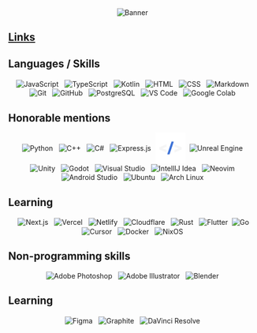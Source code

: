 <div align="center">
 <picture>
  <source media="(prefers-color-scheme: dark)" srcset="logo_text_white.svg" height="96px" align="center">
  <source media="(prefers-color-scheme: light)" srcset="logo_text.svg" height="96px" align="center">
  <img alt="Banner" src="logo_text.svg" height="96px" align="center">
 </picture>
</div>


## [Links](https://links.vortygon.space/)


## Languages / Skills

<div float="left" align="center">
 <img alt="JavaScript" title="JavaScript" src="https://svgl.app/library/javascript.svg" height="56px" width="56px" hspace="4" align="center">
 <img alt="TypeScript" title="TypeScript" src="https://svgl.app/library/typescript.svg" height="56px" width="56px" hspace="4" align="center">
 <img alt="Kotlin" title="Kotlin" src="https://svgl.app/library/kotlin.svg" height="56px" width="56px" hspace="4" align="center">
 <img alt="HTML" title="HTML" src="https://svgl.app/library/html5.svg" height="56px" width="56px" hspace="4" align="center">
 <img alt="CSS" title="CSS" src="https://svgl.app/library/css_old.svg" height="56px" width="56px" hspace="4" align="center">
 <img alt="Markdown" title="Markdown" src="https://svgl.app/library/markdown-dark.svg" height="56px" width="56px" hspace="4" align="center">
 <img alt="Git" title="Git" src="https://svgl.app/library/git.svg" height="56px" width="56px" hspace="4" align="center">
 <img alt="GitHub" title="GitHub" src="https://svgl.app/library/github_dark.svg" height="56px" width="56px" hspace="4" align="center">
 <img alt="PostgreSQL" title="PostgreSQL" src="https://svgl.app/library/postgresql.svg" height="56px" width="56px" hspace="4" align="center">
 <img alt="VS Code" title="VS Code" src="https://svgl.app/library/vscode.svg" height="56px" width="56px" hspace="4" align="center">
 <img alt="Google Colab" title="Google Colab" src="https://img.icons8.com/?size=100&id=lOqoeP2Zy02f&format=png" height="56px" width="56px" hspace="4" align="center">
 
 <!-- For future
 -->
</div>


## Honorable mentions

<div float="left" align="center">
 <img alt="Python" title="Python" src="https://svgl.app/library/python.svg" height="56px" width="56px" hspace="4" align="center">
 <img alt="C++" title="C++" src="https://svgl.app/library/c-plusplus.svg" height="56px" width="56px" hspace="4" align="center">
 <img alt="C#" title="C#" src="https://svgl.app/library/csharp.svg" height="56px" width="56px" hspace="4" align="center">
 <img alt="Express.js" title="Express.js" src="https://svgl.app/library/expressjs_dark.svg" height="56px" width="56px" hspace="4" align="center">
 <img alt="HTMX" title="HTMX" src="https://github.com/bestofjs/bestofjs/blob/master/apps/web/public/logos/htmx.dark.svg" object="cover" width="62px" hspace="0" align="center">
 <img alt="Unreal Engine" title="Unreal Engine" src="https://svgl.app/library/unreal_engine_dark.svg" height="56px" width="56px" hspace="4" align="center">
 <img alt="Unity" title="Unity" src="https://svgl.app/library/unity_dark.svg" height="56px" width="56px" hspace="4" align="center">
 <img alt="Godot" title="Godot" src="https://svgl.app/library/godot_engine.svg" height="56px" width="56px" hspace="4" align="center">
 <img alt="Visual Studio" title="Visual Studio" src="https://svgl.app/library/visual-studio.svg" height="56px" width="56px" hspace="4" align="center">
 <img alt="IntellIJ Idea" title="IntellIJ Idea" src="https://svgl.app/library/intellijidea.svg" height="56px" width="56px" hspace="4" align="center">
 <img alt="Neovim" title="Neovim" src="https://svgl.app/library/neovim.svg" height="56px" width="56px" hspace="4" align="center">
 <img alt="Android Studio" title="Android Studio" src="https://upload.wikimedia.org/wikipedia/commons/5/51/Android_Studio_Logo_2024.svg" height="56px" width="56px" hspace="4" align="center">
 <img alt="Ubuntu" title="Cursor" src="https://svgl.app/library/ubuntu.svg" height="56px" width="56px" hspace="4" align="center">
 <img alt="Arch Linux" title="Arch Linux" src="https://upload.wikimedia.org/wikipedia/commons/1/13/Arch_Linux_%22Crystal%22_icon.svg" height="56px" width="56px" hspace="4" align="center">

 <!-- For future
 <img alt="Ollama" title="Ollama" src="https://svgl.app/library/ollama_dark.svg" height="56px" width="56px" hspace="4" align="center">
 <img alt="Open WebUI" title="Open WebUI" src="https://svgl.app/library/openwebui.svg" height="56px" width="56px" hspace="4" align="center">
 -->
</div>


## Learning

<div float="left" align="center">
 <img alt="Next.js" title="Next.js" src="https://svgl.app/library/nextjs_icon_dark.svg" height="56px" width="56px" hspace="4" align="center"
 <img alt="React" title="React" src="https://svgl.app/library/react_light.svg" height="56px" width="56px" hspace="4" align="center"
 <img alt="Tailwind CSS" title="Tailwind CSS" src="https://svgl.app/library/tailwindcss.svg" height="56px" width="56px" hspace="4" align="center">
 <img alt="Vercel" title="Vercel" src="https://svgl.app/library/vercel_dark.svg" height="48px" width="56px" hspace="4" align="center">
 <img alt="Netlify" title="Netlify" src="https://svgl.app/library/netlify.svg" height="56px" width="56px" hspace="4" align="center">
 <img alt="Cloudflare" title="Cloudflare" src="https://svgl.app/library/cloudflare.svg" height="56px" width="56px" hspace="4" align="center">
 <img alt="Rust" title="Rust" src="https://svgl.app/library/rust_dark.svg" height="56px" width="56px" hspace="4" align="center">
 <img alt="Flutter" title="Flutter" src="https://svgl.app/library/flutter.svg" height="48px" oject="cover" hspace="4" align="center">
 <img alt="Go" title="Go" src="https://svgl.app/library/golang_dark.svg" object="cover" width="62px" hspace="0"  align="center">
 <img alt="Cursor" title="Cursor" src="https://svgl.app/library/cursor_dark.svg" height="56px" width="56px" hspace="4" align="center">
 <img alt="Docker" title="Doscker" src="https://svgl.app/library/docker.svg" height="56px" width="56px" hspace="4" align="center">
 <img alt="NixOS" title="NixOS" src="https://icon.icepanel.io/Technology/svg/NixOS.svg" height="56px" width="56px" hspace="4" align="center">
 
 <!-- For future
 <img alt="TanStack" title="TanStack" src="https://svgl.app/library/tanstack.svg" height="56px" width="56px" hspace="4" align="center">
 <img alt="T3 Stack" title="T3 Stack" src="https://svgl.app/library/t3-light.svg" height="56px" width="56px" hspace="4" align="center">
 <img alt="Vite" title="Vite" src="https://svgl.app/library/vitejs.svg" height="56px" width="56px" hspace="4" align="center">
 <img alt="ReactRouter" title="ReactRouter" src="https://svgl.app/library/reactrouter.svg" height="56px" width="56px" hspace="4" align="center">
 <img alt="Supabase" title="Supabase" src="https://svgl.app/library/supabase.svg" height="56px" width="56px" hspace="4" align="center">
 <img alt="Tauri" title="Tauri" src="https://svgl.app/library/tauri.svg" height="56px" width="56px" hspace="4" align="center">
 <img alt="KubernetKuberneteses" title="Kubernetes" src="https://svgl.app/library/kubernetes.svg" height="56px" width="56px" hspace="4" align="center">
 -->
</div>


## Non-programming skills

<div float="left" align="center">
 <img alt="Adobe Photoshop" title="Adobe Photoshop" src="https://svgl.app/library/photoshop.svg" height="56px" width="56px" hspace="4" align="center">
 <img alt="Adobe Illustrator" title="Adobe Illustrator" src="https://svgl.app/library/illustrator.svg" height="56px" width="56px" hspace="4" align="center">
 <img alt="Blender" title="Blender" src="https://svgl.app/library/blender.svg" height="56px" width="56px" hspace="4" align="center">

 <!-- For future
 -->
</div>


## Learning

<div float="left" align="center">
 <img alt="Figma" title="Figma" src="https://svgl.app/library/figma.svg" height="56px" width="56px" hspace="4" align="center">
 <img alt="Graphite" title="Graphite" src="https://static.graphite.rs/logos/graphite-logo-color.svg" height="56px" width="56px" hspace="4" align="center">
 <img alt="DaVinci Resolve" title="DaVinci Resolve" src="https://upload.wikimedia.org/wikipedia/commons/4/4d/DaVinci_Resolve_Studio.png" height="56px" width="56px" hspace="4" align="center">

 <!-- For future
 -->
</div>

<!--
## My projects
[<kbd> <br> Portfolio <br> </kbd>](https://www.neeucraft.ru/)
[<kbd> <br> NeeuCraft <br> </kbd>](https://www.neeucraft.ru/)
-->
